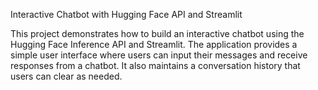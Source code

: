 Interactive Chatbot with Hugging Face API and Streamlit

This project demonstrates how to build an interactive chatbot using the Hugging Face Inference API and Streamlit. The application provides a simple user interface where users can input their messages and receive responses from a chatbot. It also maintains a conversation history that users can clear as needed.
